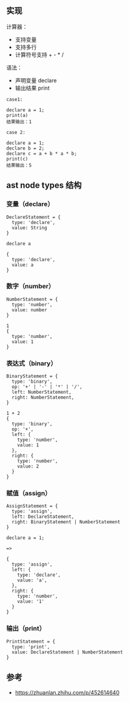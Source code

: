 ## 实现
计算器：
- 支持变量
- 支持多行
- 计算符号支持 + - * /

语法：
- 声明变量 declare
- 输出结果 print
```
case1: 

declare a = 1;
print(a)
结果输出：1

case 2:

declare a = 1;
declare b = 2;
declare c = a + b * a * b;
print(c)
结果输出：5
```

## ast node types 结构

### 变量（declare）
```
DeclareStatement = {
  type: 'declare',
  value: String
}
```
```
declare a 

{
  type: 'declare',
  value: a
}
```

### 数字（number）
```
NumberStatement = {
  type: 'number',  
  value: number
}
```

```
1  
{
  type: 'number',
  value: 1
}
```

### 表达式（binary）
```
BinaryStatement = {
  type: 'binary',
  op: '+' | '-' | '*' | '/',
  left: NumberStatement,
  right: NumberStatement,
}
```
```
1 + 2
{
  type: 'binary',
  op: '+',
  left: {
    type: 'number',
    value: 1
  },
  right: {
    type: 'number',
    value: 2
  }
}
```

### 赋值（assign）
```
AssignStatement = {
  type: 'assign',
  left: DeclareStatement,
  right: BinaryStatement | NumberStatement
}
```
```
declare a = 1;

=> 

{
  type: 'assign',
  left: {
    type: 'declare',
    value: 'a',
  },
  right: {
    type: 'number',
    value: '1'
  }
}
```

### 输出（print）
```
PrintStatement = {
  type: 'print',
  value: DeclareStatement | NumberStatement
}
```

## 参考
- https://zhuanlan.zhihu.com/p/452614640